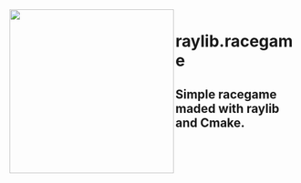 <img align="left" src="https://i.ibb.co/hBDZFNs/racegame-preview.png" width="288px">

# raylib.racegame
## Simple racegame maded with raylib and Cmake.